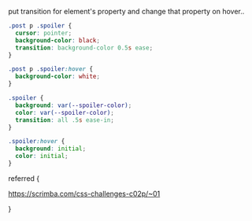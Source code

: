 

put transition for element's property and change that property on hover.. 


```css
.post p .spoiler {
  cursor: pointer;
  background-color: black; 
  transition: background-color 0.5s ease;
}

.post p .spoiler:hover {
  background-color: white; 
}
```



```css
.spoiler {
  background: var(--spoiler-color);
  color: var(--spoiler-color);
  transition: all .5s ease-in;
}

.spoiler:hover {
  background: initial;
  color: initial;
}

```



referred {

https://scrimba.com/css-challenges-c02p/~01

}

